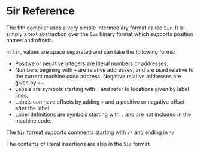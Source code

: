 # 5ir Reference

The fith compiler uses a very simple intermediary format called
`5ir`. It is simply a text abstraction over the `5vm` binary
format which supports position names and offsets. 

In `5ir`, values are space separated and can take the following
forms:

- Positive or negative integers are literal numbers or addresses.
- Numbers begining with `+` are relative addresses, and are used relative to the current machine code address. Negative relative addresses are given by `+-`.
- Labels are symbols starting with `:` and refer to locations given by label lines.
- Labels can have offsets by adding `+` and a positive or negative offset after the label.
- Label definitions are symbols starting with `.` and are not included in the machine code.

The `5ir` format supports comments starting with `/*` and ending
in `*/`

The contents of literal insertions are also in the `5ir` format.
